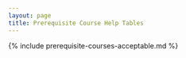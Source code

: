 ```yaml
---
layout: page
title: Prerequisite Course Help Tables
---
```


{% include prerequisite-courses-acceptable.md %}